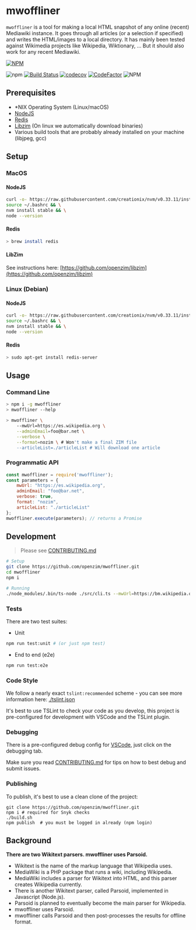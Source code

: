 # mwoffliner

`mwoffliner` is a tool for making a local HTML snapshot of
any online (recent) Mediawiki instance. It goes through all articles
(or a selection if specified) and writes the HTML/images to a local
directory. It has mainly been tested against Wikimedia projects like
Wikipedia, Wiktionary, ... But it should also work for any recent
Mediawiki.

[![NPM](https://nodei.co/npm/mwoffliner.png)](https://nodei.co/npm/mwoffliner/)

![npm](https://img.shields.io/npm/v/mwoffliner.svg)
[![Build Status](https://travis-ci.org/openzim/mwoffliner.svg?branch=master)](https://travis-ci.org/openzim/mwoffliner)
[![codecov](https://codecov.io/gh/openzim/mwoffliner/branch/master/graph/badge.svg)](https://codecov.io/gh/openzim/mwoffliner)
[![CodeFactor](https://www.codefactor.io/repository/github/openzim/mwoffliner/badge)](https://www.codefactor.io/repository/github/openzim/mwoffliner)
![NPM](https://img.shields.io/npm/l/mwoffliner.svg)

## Prerequisites

- *NIX Operating System (Linux/macOS)
- [NodeJS](https://nodejs.org/en/)
- [Redis](https://redis.io/)
- [Libzim](https://github.com/openzim/libzim) (On linux we automatically download binaries)
- Various build tools that are probably already installed on your machine (libjpeg, gcc)

## Setup

### MacOS
#### NodeJS
```bash
curl -o- https://raw.githubusercontent.com/creationix/nvm/v0.33.11/install.sh | bash && \
source ~/.bashrc && \
nvm install stable && \
node --version
```

#### Redis
```bash
> brew install redis
```

#### LibZim
See instructions here: [https://github.com/openzim/libzim](https://github.com/openzim/libzim)

### Linux (Debian)
#### NodeJS
```bash
curl -o- https://raw.githubusercontent.com/creationix/nvm/v0.33.11/install.sh | bash && \
source ~/.bashrc && \
nvm install stable && \
node --version
```

#### Redis
```bash
> sudo apt-get install redis-server
```

## Usage
### Command Line
```bash
> npm i -g mwoffliner
> mwoffliner --help

> mwoffliner \
    --mwUrl=https://es.wikipedia.org \
    --adminEmail=foo@bar.net \
    --verbose \
    --format=nozim \ # Won't make a final ZIM file
    --articleList=./articleList # Will download one article
```

### Programmatic API
```javascript
const mwoffliner = require('mwoffliner');
const parameters = {
    mwUrl: "https://es.wikipedia.org",
    adminEmail: "foo@bar.net",
    verbose: true,
    format: "nozim",
    articleList: "./articleList"
};
mwoffliner.execute(parameters); // returns a Promise
```

## Development
> Please see [CONTRIBUTING.md](./CONTRIBUTING.md)
```bash
# Setup
git clone https://github.com/openzim/mwoffliner.git
cd mwoffliner
npm i

# Running
./node_modules/.bin/ts-node ./src/cli.ts --mwUrl=https://bm.wikipedia.org --adminEmail=XXX
```

### Tests
There are two test suites:

- Unit

```bash
npm run test:unit # (or just npm test)
```

- End to end (e2e)

```bash
npm run test:e2e
```

### Code Style
We follow a nearly exact `tslint:recommended` scheme - you can see more information here: [./tslint.json](./tslint.json)

It's best to use TSLint to check your code as you develop, this project is pre-configured for development with VSCode and the TSLint plugin.

### Debugging
There is a pre-configured debug config for [VSCode](https://code.visualstudio.com/), just click on the debugging tab.

Make sure you read [CONTRIBUTING.md](./CONTRIBUTING.md) for tips on how to best debug and submit issues.

### Publishing
To publish, it's best to use a clean clone of the project:
```
git clone https://github.com/openzim/mwoffliner.git
npm i # required for Snyk checks
./build.sh
npm publish  # you must be logged in already (npm login)
```

## Background

**There are two Wikitext parsers. mwoffliner uses Parsoid.**

*   Wikitext is the name of the markup language that Wikipedia uses.
*   MediaWiki is a PHP package that runs a wiki, including Wikipedia.
*   MediaWiki includes a parser for Wikitext into HTML, and this
    parser creates Wikipedia currently.
*   There is another Wikitext parser, called Parsoid, implemented in
    Javascript (Node.js).
*   Parsoid is planned to eventually become the main parser for
    Wikipedia.
*   mwoffliner uses Parsoid.
*   mwoffliner calls Parsoid and then post-processes the results for
    offline format.
